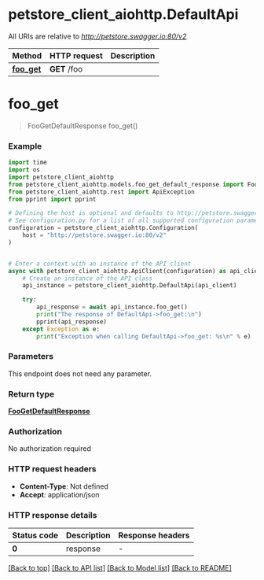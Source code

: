 # petstore_client_aiohttp.DefaultApi

All URIs are relative to *http://petstore.swagger.io:80/v2*

Method | HTTP request | Description
------------- | ------------- | -------------
[**foo_get**](DefaultApi.md#foo_get) | **GET** /foo | 


# **foo_get**
> FooGetDefaultResponse foo_get()



### Example


```python
import time
import os
import petstore_client_aiohttp
from petstore_client_aiohttp.models.foo_get_default_response import FooGetDefaultResponse
from petstore_client_aiohttp.rest import ApiException
from pprint import pprint

# Defining the host is optional and defaults to http://petstore.swagger.io:80/v2
# See configuration.py for a list of all supported configuration parameters.
configuration = petstore_client_aiohttp.Configuration(
    host = "http://petstore.swagger.io:80/v2"
)


# Enter a context with an instance of the API client
async with petstore_client_aiohttp.ApiClient(configuration) as api_client:
    # Create an instance of the API class
    api_instance = petstore_client_aiohttp.DefaultApi(api_client)

    try:
        api_response = await api_instance.foo_get()
        print("The response of DefaultApi->foo_get:\n")
        pprint(api_response)
    except Exception as e:
        print("Exception when calling DefaultApi->foo_get: %s\n" % e)
```



### Parameters

This endpoint does not need any parameter.

### Return type

[**FooGetDefaultResponse**](FooGetDefaultResponse.md)

### Authorization

No authorization required

### HTTP request headers

 - **Content-Type**: Not defined
 - **Accept**: application/json

### HTTP response details

| Status code | Description | Response headers |
|-------------|-------------|------------------|
**0** | response |  -  |

[[Back to top]](#) [[Back to API list]](../README.md#documentation-for-api-endpoints) [[Back to Model list]](../README.md#documentation-for-models) [[Back to README]](../README.md)

